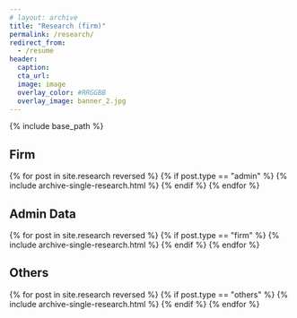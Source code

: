 ```yaml
---
# layout: archive
title: "Research (firm)"
permalink: /research/
redirect_from:
  - /resume
header: 
  caption: 
  cta_url:
  image: image
  overlay_color: #RRGGBB
  overlay_image: banner_2.jpg
---
```


{% include base_path %}

## Firm

{% for post in site.research reversed %}
  {% if post.type == "admin" %}
    {% include archive-single-research.html %}
  {% endif %}
{% endfor %}

## Admin Data

{% for post in site.research reversed %}
  {% if post.type == "firm" %}
    {% include archive-single-research.html %}
  {% endif %}
{% endfor %}

## Others

{% for post in site.research reversed %}
  {% if post.type == "others" %}
    {% include archive-single-research.html %}
  {% endif %}
{% endfor %}
